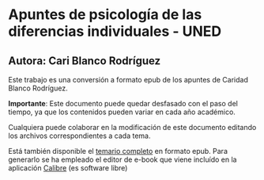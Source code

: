 # Apuntes de psicología de las diferencias individuales - UNED
## Autora: Cari Blanco Rodríguez

Este trabajo es una conversión a formato epub de los apuntes de Caridad Blanco Rodríguez.

**Importante**: Este documento puede quedar desfasado con el paso del tiempo, ya que los contenidos pueden variar en cada año académico.

Cualquiera puede colaborar en la modificación de este documento editando los archivos correspondientes a cada tema.

Está también disponible el [temario completo](epub/DiferenciasIndividuales.epub) en formato epub. Para generarlo se ha empleado el editor de e-book que viene incluído en la aplicación [Calibre](https://calibre-ebook.com/) (es software libre)